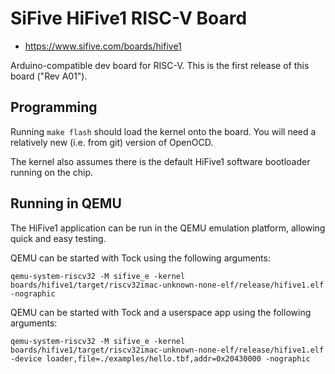 SiFive HiFive1 RISC-V Board
=================

- https://www.sifive.com/boards/hifive1

Arduino-compatible dev board for RISC-V. This is the first release of this
board ("Rev A01").

Programming
-----------

Running `make flash` should load the kernel onto the board. You will need a
relatively new (i.e. from git) version of OpenOCD.

The kernel also assumes there is the default HiFive1 software bootloader running
on the chip.

Running in QEMU
---------------

The HiFive1 application can be run in the QEMU emulation platform, allowing quick and easy testing.

QEMU can be started with Tock using the following arguments:
```
qemu-system-riscv32 -M sifive_e -kernel boards/hifive1/target/riscv32imac-unknown-none-elf/release/hifive1.elf  -nographic
```

QEMU can be started with Tock and a userspace app using the following arguments:
```
qemu-system-riscv32 -M sifive_e -kernel boards/hifive1/target/riscv32imac-unknown-none-elf/release/hifive1.elf -device loader,file=./examples/hello.tbf,addr=0x20430000 -nographic
```
